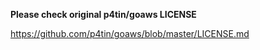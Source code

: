 **Please check original p4tin/goaws LICENSE**

<https://github.com/p4tin/goaws/blob/master/LICENSE.md>

